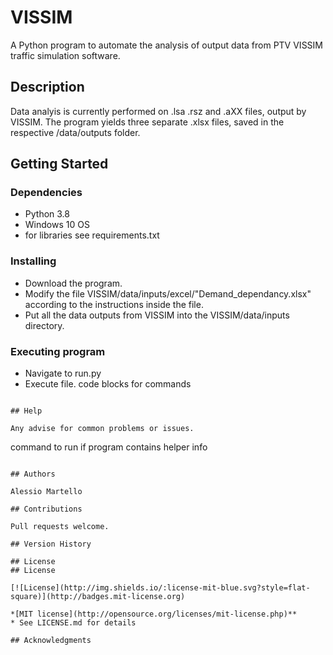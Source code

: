 # VISSIM

A Python program to automate the analysis of output data from PTV VISSIM traffic simulation software.

## Description

Data analyis is currently performed on .lsa .rsz and .aXX files, output by VISSIM. The program yields three separate .xlsx files, saved in the respective /data/outputs folder. 

## Getting Started

### Dependencies

* Python 3.8
* Windows 10 OS
* for libraries see requirements.txt

### Installing

* Download the program.
* Modify the file VISSIM/data/inputs/excel/"Demand_dependancy.xlsx" according to the instructions inside the file.
* Put all the data outputs from VISSIM into the  VISSIM/data/inputs directory.

### Executing program

* Navigate to run.py
* Execute file.
code blocks for commands
```

## Help

Any advise for common problems or issues.
```
command to run if program contains helper info
```

## Authors

Alessio Martello

## Contributions

Pull requests welcome.

## Version History

## License
## License

[![License](http://img.shields.io/:license-mit-blue.svg?style=flat-square)](http://badges.mit-license.org)

*[MIT license](http://opensource.org/licenses/mit-license.php)**
* See LICENSE.md for details

## Acknowledgments